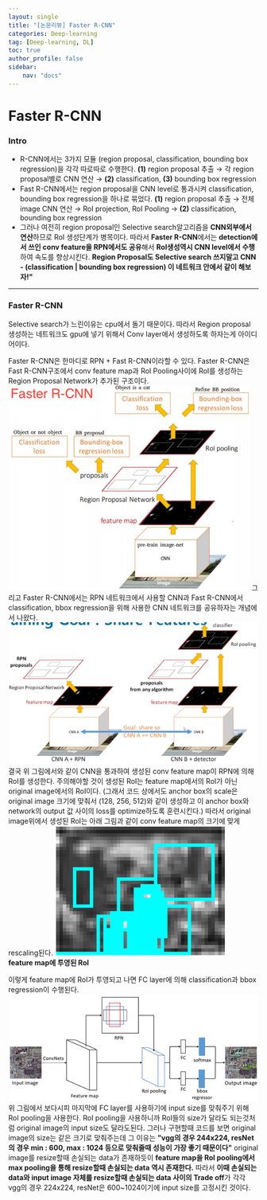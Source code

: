 ```yaml
---
layout: single
title: "[논문리뷰] Faster R-CNN"
categories: Deep-learning
tag: [Deep-learning, DL]
toc: true
author_profile: false
sidebar:
    nav: "docs"
---
```


# Faster R-CNN

### Intro

- R-CNN에서는 3가지 모듈 (region proposal, classification, bounding box regression)을 각각 따로따로 수행한다.
  **(1)** region proposal 추출 → 각 region proposal별로 CNN 연산 → **(2)** classification, **(3)** bounding box regression
- Fast R-CNN에서는 region proposal을 CNN level로 통과시켜 classification, bounding box regression을 하나로 묶었다.
  **(1)** region proposal 추출 → 전체 image CNN 연산 → RoI projection, RoI Pooling → **(2)** classification, bounding box regression 
- 그러나 여전히 region proposal인 Selective search알고리즘을 **CNN외부에서 연산**하므로 RoI 생성단계가 병목이다.
  따라서 **Faster R-CNN**에서는 **detection에서 쓰인 conv feature을 RPN에서도 공유**해서
  **RoI생성역시 CNN level에서 수행**하여 속도를 향상시킨다.
**Region Proposal도 Selective search 쓰지말고 CNN - (classification | bounding box regression) 이 네트워크 안에서 같이 해보자!"**

---

### Faster R-CNN

Selective search가 느린이유는 cpu에서 돌기 때문이다.
따라서 Region proposal 생성하는 네트워크도 gpu에 넣기 위해서 Conv layer에서 생성하도록 하자는게 아이디어이다.

Faster R-CNN은 한마디로 RPN + Fast R-CNN이라할 수 있다.
Faster R-CNN은 Fast R-CNN구조에서 conv feature map과 RoI Pooling사이에 RoI를 생성하는
Region Proposal Network가 추가된 구조이다.
<img src="../assets/images/Faster_R-CNN1.png" style="zoom: 67%;" />
그리고 Faster R-CNN에서는 RPN 네트워크에서 사용할 CNN과
Fast R-CNN에서 classification, bbox regression을 위해 사용한 CNN 네트워크를 공유하자는 개념에서 나왔다.
<img src="../assets/images/Faster_R-CNN2.png" />
결국 위 그림에서와 같이 CNN을 통과하여 생성된 conv feature map이 RPN에 의해 RoI를 생성한다.
주의해야할 것이 생성된 RoI는 feature map에서의 RoI가 아닌 original image에서의 RoI이다.
(그래서 코드 상에서도 anchor box의 scale은 original image 크기에 맞춰서 (128, 256, 512)와 같이 생성하고 이 anchor box와 network의 output 값 사이의 loss를 optimize하도록 훈련시킨다.)
따라서 original image위에서 생성된 RoI는 아래 그림과 같이 conv feature map의 크기에 맞게 rescaling된다.
<img src="../assets/images/Faster_R-CNN3.png" alt="Untitled 2" style="zoom:50%;" />	           							
**feature map에 투영된 RoI**

이렇게 feature map에 RoI가 투영되고 나면 FC layer에 의해 classification과 bbox regression이 수행된다.
<img src="../assets/images/Faster_R-CNN4.png" alt="Untitled 3" style="zoom:100%;" />	
위 그림에서 보다시피 마지막에 FC layer를 사용하기에 input size를 맞춰주기 위해 RoI pooling을 사용한다.
RoI pooling을 사용하니까 RoI들의 size가 달라도 되는것처럼 original image의 input size도 달라도된다.
그러나 구현할때 코드를 보면 original image의 size는 같은 크기로 맞춰주는데 그 이유는
**"vgg의 경우 244x224, resNet의 경우 min : 600, max : 1024 등으로 맞춰줄때 성능이 가장 좋기 때문이다"**
original image를 resize할때 손실되는 data가 존재하듯이
**feature map을 RoI pooling에서 max pooling을 통해 resize할때 손실되는 data 역시 존재한다.**
따라서 **이때 손실되는 data와 input image 자체를 resize할때 손실되는 data 사이의 Trade off**가 각각 vgg의 경우 224x224, resNet은 600~1024이기에 input size를 고정시킨 것이다.
